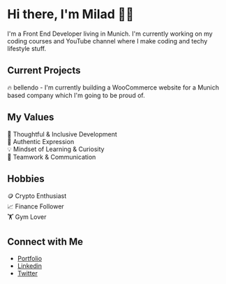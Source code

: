 # Hi there, I'm Milad 👋🏻

I'm a Front End Developer living in Munich. I'm currently working on my coding courses and YouTube channel where I make coding and techy lifestyle stuff.

## Current Projects <br/>

🔥 bellendo - I'm currently building a WooCommerce website for a Munich based company which I'm going to be proud of.

## My Values

🧠 Thoughtful & Inclusive Development <br/>
🖤 Authentic Expression <br/>
💡 Mindset of Learning & Curiosity <br/>
🙌 Teamwork & Communication

## Hobbies

🪙 Crypto Enthusiast <br/>
📈 Finance Follower</br>
🏋️ Gym Lover

## Connect with Me

- [Portfolio](https://www.miladcodes.com/) <br/>
- [Linkedin](https://www.linkedin.com/in/miladcodes/) <br/>
- [Twitter](https://twitter.com/miladcodes) <br/>
